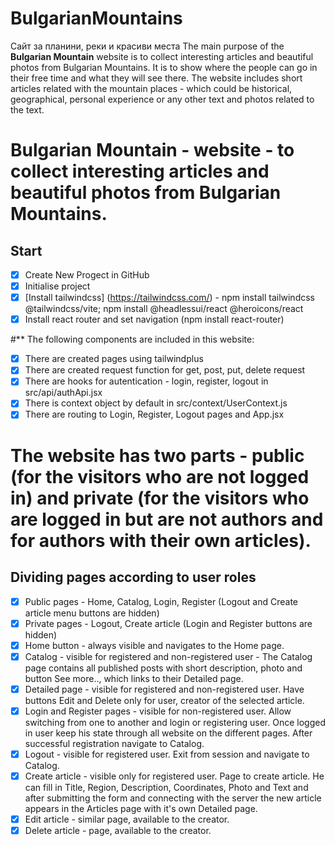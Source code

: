 # BulgarianMountains
Сайт за планини, реки и красиви места
The main purpose of the **Bulgarian Mountain** website is to collect interesting articles and beautiful photos from Bulgarian Mountains.
It is to show where the people can go in their free time and what they will see there. 
The website includes short articles related with the mountain places - which could be historical, geographical, personal experience or any other text and photos related to the text.

# **Bulgarian Mountain** - website - to collect interesting articles and beautiful photos from Bulgarian Mountains.
 
 ## Start 
 - [x] Create New Progect in GitHub
 - [x] Initialise project 
 - [x] [Install tailwindcss] (https://tailwindcss.com/) - npm install tailwindcss @tailwindcss/vite; npm install @headlessui/react @heroicons/react
 - [x] Install react router and set navigation  (npm install react-router)
 
#** The following components are included in this website:
 - [x] There are created pages using tailwindplus  
 - [x] There are created request function for get, post, put, delete request
 - [x] There are hooks for autentication - login, register, logout in src/api/authApi.jsx
 - [x] There is context object by default in src/context/UserContext.js
 - [x] There are routing to Login, Register, Logout pages and App.jsx
 
# **The website has two parts - public** (for the visitors who are not logged in) and **private** (for the visitors who are logged in but are not authors and for authors with their own articles). 
 
 ## Dividing pages according to user roles 
 - [x] Public pages - Home, Catalog, Login, Register (Logout and Create article menu buttons are hidden)
 - [x] Private pages -  Logout, Create article (Login and Register buttons are hidden)
 - [x] Home button - always visible and navigates to the Home page.
 - [x] Catalog - visible for registered and non-registered user - The Catalog page contains all published posts with short description, photo and button See more.., which links to their Detailed page. 
 - [x] Detailed page - visible for registered and non-registered user. Have buttons Edit and Delete only for user, creator of the selected article.
 - [x] Login and Register pages - visible for non-registered user. Allow switching from one to another and login or registering user. Once logged in user keep his state through all website on the different pages. Аfter successful registration navigate to Catalog.
 - [x] Logout - visible for registered user. Exit from session and navigate to Catalog.
 - [x] Create article - visible only for registered user. Page to create article. He can fill in Title, Region, Description, Coordinates, Photo and Text and after submitting the form and connecting with the server the new article appears in the Articles page with it's own Detailed page. 
 - [x] Edit article - similar page, available to the creator.
 - [x] Delete article - page, available to the creator.
